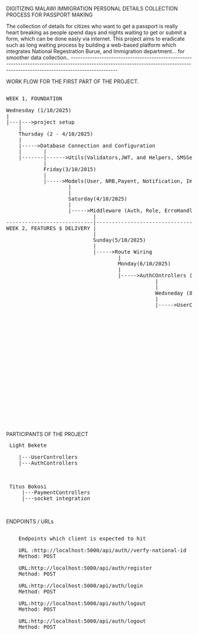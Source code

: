 DIGITIZING MALAWI IMMIGRATION PERSONAL DETAILS COLLECTION PROCESS FOR PASSPORT MAKING 

The collection of details for citizes who want to get a passport is really heart breaking as people spend days and nights waiting to get or submit a form, which can be done easly via internet.
This project aims to eradicate such as long waiting process by building a web-based platform which integrates National Regestration Burue, and Immigration department... for smoother data collection..
       --------------------------------------------------------------------------------------------------------------------------------------------------------------------------------

WORK FLOW FOR THE FIRST PART OF THE PROJECT.
<pre>

WEEK 1, FOUNDATION

Wednesday (1/10/2025)
|
|---|--->project setup
	|
	Thursday (2 - 4/10/2025)
	|
	|----->Database Connection and Configuration
	|		|
	|-------|------>Utils(Validators,JWT, and Helpers, SMSSender,EmailSender) 
		    |
		    Friday(3/10/2015)
		 	|
			|----->Models(User, NRB,Payent, Notification, Immigration)
					|
					|
					Saturday(4/10/2025)
					|
					|----->Middleware (Auth, Role, ErroHandler, PassportAuth)
							|
----------------------------|-----------------------------------------------------------------	
WEEK 2, FEATURES $ DELIVERY	|
							|
							Sunday(5/10/2025)
							|
							|----->Route Wiring
									|
									Monday(6/10/2025)
									|
									|----->AuthCOntrollers (6 - 7/10/2025)
												|
												|
												Wedsneday (8/10/2025)	
												|
												|----->UserControllers
															|
															Thursday(9/10/2025)
															|
															|----->PaymentController (9 - 10/10/2025)
																	  |
																	  Saturday (11/10/2025)
																	  |
																	  |----->Socket integration
														     					|
														     					Sunday (12/10/2025)
														     					|
														     					|----->NotificationControllers
																						|
																						Monday (13/10/2025)
																						|
																						|----->Testing $ QA
																								  |
																								  Tuesday (14/10/2025)
																								  |									
																								  |------->Deployment									
</pre>

PARTICIPANTS OF THE PROJECT

 <pre>
 Light Bekete														 Bryan Nathupo									
     																	|---Models									
	|---UserControllers													|---Documentation														        
	|---AuthControllers													|---Deployment                                  
																		|--Testing & QA	    							
   																		

 Titus Bokosi														CassimJT
     |---PaymentControllers												|----Project setup
     |---socket integration												|----Database connection & configuration
          																|----Route Wiring	
																		|----Testing & QA
</pre>

ENDPOINTS / URLs 
<pre>
	
	Endpoints which client is expected to hit

	URL :http://localhost:5000/api/auth//verfy-national-id  ---user provide national-id for verification
	Method: POST

	URL:http://localhost:5000/api/auth/register           
	Method: POST

	URL:http://localhost:5000/api/auth/login
	Method: POST

	URL:http://localhost:5000/api/auth/logout
	Method: POST

	URL:http://localhost:5000/api/auth/logout
	Method: POST


</pre>
